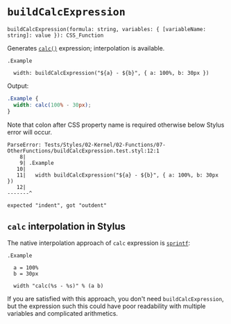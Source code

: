 # `buildCalcExpression`

```
buildCalcExpression(formula: string, variables: { [variableName: string]: value }): CSS_Function
```

Generates [`calc()`](https://developer.mozilla.org/en-US/docs/Web/CSS/calc()) expression; interpolation
is available.


```stylus
.Example

  width: buildCalcExpression("${a} - ${b}", { a: 100%, b: 30px })
```

Output:

```css
.Example {
  width: calc(100% - 30px);
}
```

Note that colon after CSS property name is required otherwise below Stylus error will occur.

```
ParseError: Tests/Styles/02-Kernel/02-Functions/07-OtherFunctions/buildCalcExpression.test.styl:12:1
    8|
    9| .Example
   10|
   11|   width buildCalcExpression("${a} - ${b}", { a: 100%, b: 30px })
   12|
-------^

expected "indent", got "outdent"
```

## `calc` interpolation in Stylus

The native interpolation approach of `calc` expression is [`sprintf`](https://stylus-lang.com/docs/operators.html#sprintf):

```stylus
.Example

  a = 100%
  b = 30px

  width "calc(%s - %s)" % (a b)
```

If you are satisfied with this approach, you don't need `buildCalcExpression`, but the expression such this could have
poor readability with multiple variables and complicated arithmetics.
